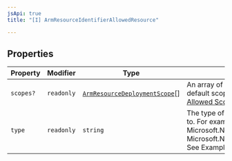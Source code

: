 ```yaml
---
jsApi: true
title: "[I] ArmResourceIdentifierAllowedResource"

---
```

## Properties

| Property | Modifier | Type | Description |
| ------ | ------ | ------ | ------ |
| `scopes?` | `readonly` | [`ArmResourceDeploymentScope`](../type-aliases/ArmResourceDeploymentScope.md)[] | An array of scopes. If not specified, the default scope is ["ResourceGroup"]. See [Allowed Scopes](https://github.com/Azure/autorest/tree/main/docs/extensions#allowed-scopes). |
| `type` | `readonly` | `string` | The type of resource that is being referred to. For example Microsoft.Network/virtualNetworks or Microsoft.Network/virtualNetworks/subnets. See Example Types for more examples. |
